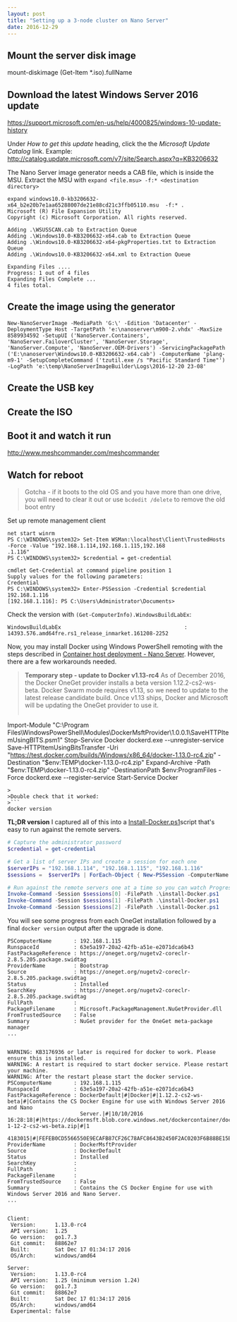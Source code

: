 ```yaml
---
layout: post
title: "Setting up a 3-node cluster on Nano Server"
date: 2016-12-29
---
```




## Mount the server disk image
mount-diskimage (Get-Item *.iso).fullName


## Download the latest Windows Server 2016 update
https://support.microsoft.com/en-us/help/4000825/windows-10-update-history

Under _How to get this update_ heading, click the the _Microsoft Update Catalog_ link. Example:
http://catalog.update.microsoft.com/v7/site/Search.aspx?q=KB3206632


The Nano Server image generator needs a CAB file, which is inside the MSU. Extract the MSU with `expand <file.msu> -f:* <destination directory>`

```
expand windows10.0-kb3206632-x64_b2e20b7e1aa65288007de21e88cd21c3ffb05110.msu  -f:* .
Microsoft (R) File Expansion Utility
Copyright (c) Microsoft Corporation. All rights reserved.

Adding .\WSUSSCAN.cab to Extraction Queue
Adding .\Windows10.0-KB3206632-x64.cab to Extraction Queue
Adding .\Windows10.0-KB3206632-x64-pkgProperties.txt to Extraction Queue
Adding .\Windows10.0-KB3206632-x64.xml to Extraction Queue

Expanding Files ....
Progress: 1 out of 4 files
Expanding Files Complete ...
4 files total.
```


## Create the image using the generator

<!-- screenshots, etc -->

```
New-NanoServerImage -MediaPath 'G:\' -Edition 'Datacenter' -DeploymentType Host -TargetPath 'e:\nanoserver\m900-2.vhdx' -MaxSize 8589934592 -SetupUI ('NanoServer.Containers', 'NanoServer.FailoverCluster', 'NanoServer.Storage', 'NanoServer.Compute', 'NanoServer.OEM-Drivers') -ServicingPackagePath ('E:\nanoserver\Windows10.0-KB3206632-x64.cab') -ComputerName 'plang-m9-1' -SetupCompleteCommand ('tzutil.exe /s "Pacific Standard Time"') -LogPath 'e:\temp\NanoServerImageBuilder\Logs\2016-12-20 23-08'
```



## Create the USB key


## Create the ISO



## Boot it and watch it run


http://www.meshcommander.com/meshcommander




## Watch for reboot


> Gotcha - if it boots to the old OS and you have more than one drive, you will need to clear it out or use `bcdedit /delete` to remove the old boot entry



Set up remote management client
```
net start winrm
PS C:\WINDOWS\system32> Set-Item WSMan:\localhost\Client\TrustedHosts -Force -Value "192.168.1.114,192.168.1.115,192.168
.1.116"
PS C:\WINDOWS\system32> $credential = get-credential

cmdlet Get-Credential at command pipeline position 1
Supply values for the following parameters:
Credential
PS C:\WINDOWS\system32> Enter-PSSession -Credential $credential 192.168.1.116
[192.168.1.116]: PS C:\Users\Administrator\Documents>
```

Check the version with `(Get-ComputerInfo).WindowsBuildLabEx`:

```
WindowsBuildLabEx                                       : 14393.576.amd64fre.rs1_release_inmarket.161208-2252
```

Now, you may install Docker using Windows PowerShell remoting with the steps described in [Container host deployment - Nano Server](https://docs.microsoft.com/en-us/virtualization/windowscontainers/deploy-containers/deploy-containers-on-nano). However, there are a few workarounds needed.

> **Temporary step - update to Docker v1.13-rc4**
> As of December 2016, the Docker OneGet provider installs a beta version 1.12.2-cs2-ws-beta. Docker Swarm mode requires v1.13, so we need to update to the latest release candidate build. Once v1.13 ships, Docker and Microsoft will be updating the OneGet provider to use it.
>```powershell
Import-Module "C:\Program Files\WindowsPowerShell\Modules\DockerMsftProvider\1.0.0.1\SaveHTTPItemUsingBITS.psm1"
Stop-Service Docker
dockerd.exe --unregister-service
Save-HTTPItemUsingBitsTransfer -Uri "https://test.docker.com/builds/Windows/x86_64/docker-1.13.0-rc4.zip" -Destination "$env:TEMP\docker-1.13.0-rc4.zip" 
Expand-Archive -Path "$env:TEMP\docker-1.13.0-rc4.zip" -DestinationPath $env:ProgramFiles -Force
dockerd.exe --register-service
Start-Service Docker
```
>
>Double check that it worked: 
>```
docker version
```


**TL;DR version**
I captured all of this into a [Install-Docker.ps1]({{site.url}}/scripts/2016-12-29-nano-server-cluster/Install-Docker.ps1)script that's easy to run against the remote servers.

```powershell
# Capture the administrator password
$credential = get-credential

# Get a list of server IPs and create a session for each one
$serverIPs = "192.168.1.114", "192.168.1.115", "192.168.1.116"
$sessions =  $serverIPs | ForEach-Object { New-PSSession -ComputerName $_ -Credential $credential }

# Run against the remote servers one at a time so you can watch Progress
Invoke-Command -Session $sessions[0] -FilePath .\install-Docker.ps1
Invoke-Command -Session $sessions[1] -FilePath .\install-Docker.ps1
Invoke-Command -Session $sessions[2] -FilePath .\install-Docker.ps1
```


You will see some progress from each OneGet installation followed by a final `docker version` output after the upgrade is done.
```none
PSComputerName       : 192.168.1.115
RunspaceId           : 63e5a197-20a2-42fb-a51e-e2071dca6b43
FastPackageReference : https://oneget.org/nugetv2-coreclr-2.8.5.205.package.swidtag
ProviderName         : Bootstrap
Source               : https://oneget.org/nugetv2-coreclr-2.8.5.205.package.swidtag
Status               : Installed
SearchKey            : https://oneget.org/nugetv2-coreclr-2.8.5.205.package.swidtag
FullPath             :
PackageFilename      : Microsoft.PackageManagement.NuGetProvider.dll
FromTrustedSource    : False
Summary              : NuGet provider for the OneGet meta-package manager
...


WARNING: KB3176936 or later is required for docker to work. Please ensure this is installed.
WARNING: A restart is required to start docker service. Please restart your machine.
WARNING: After the restart please start the docker service.
PSComputerName       : 192.168.1.115
RunspaceId           : 63e5a197-20a2-42fb-a51e-e2071dca6b43
FastPackageReference : DockerDefault|#|Docker|#|1.12.2-cs2-ws-beta|#|Contains the CS Docker Engine for use with Windows Server 2016 and Nano
                       Server.|#|10/10/2016 16:28:18|#|https://dockermsft.blob.core.windows.net/dockercontainer/docker-1-12-2-cs2-ws-beta.zip|#|1
                       4183015|#|FEFEB0CD5566550E9ECAFB87CF26C78AFC8643B2450F2AC0203F6B88BE15B68D
ProviderName         : DockerMsftProvider
Source               : DockerDefault
Status               : Installed
SearchKey            :
FullPath             :
PackageFilename      :
FromTrustedSource    : False
Summary              : Contains the CS Docker Engine for use with Windows Server 2016 and Nano Server.
...


Client:
 Version:      1.13.0-rc4
 API version:  1.25
 Go version:   go1.7.3
 Git commit:   88862e7
 Built:        Sat Dec 17 01:34:17 2016
 OS/Arch:      windows/amd64

Server:
 Version:      1.13.0-rc4
 API version:  1.25 (minimum version 1.24)
 Go version:   go1.7.3
 Git commit:   88862e7
 Built:        Sat Dec 17 01:34:17 2016
 OS/Arch:      windows/amd64
 Experimental: false
 ```